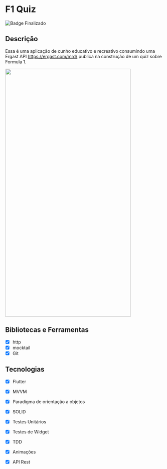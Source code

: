 # F1 Quiz

![Badge Finalizado](http://img.shields.io/static/v1?label=STATUS&message=EM%20DESENVOLVIMENTO&color=GREEN&style=for-the-badge)

## Descrição

Essa é uma aplicação de cunho educativo e recreativo consumindo uma Ergast API <https://ergast.com/mrd/> publica na construção de um quiz sobre Formula 1.


  <img src="https://github.com/alexomantovani/f1_quiz/blob/main/lib/assets/iphone_F1_Quiz.gif" width="400" height="790">


## Bibliotecas e Ferramentas
- [x] http
- [x] mocktail
- [x] Git

## Tecnologias
- [x] Flutter
- [x] MVVM
- [x] Paradigma de orientação a objetos
- [x] SOLID
- [x] Testes Unitários
- [x] Testes de Widget
- [x] TDD
- [x] Animações
- [x] API Rest



